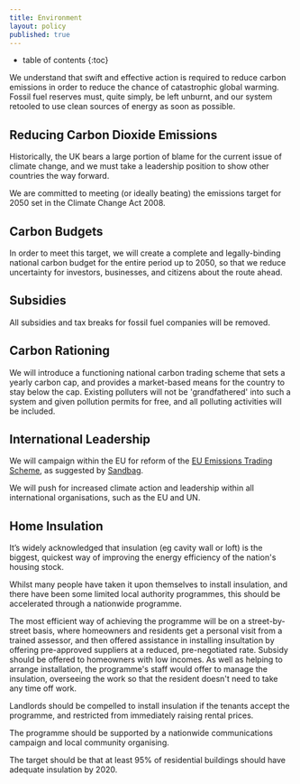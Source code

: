 ```yaml
---
title: Environment
layout: policy
published: true
---
```

* table of contents
{:toc}

We understand that swift and effective action is required to reduce carbon emissions
in order to reduce the chance of catastrophic global warming. Fossil fuel reserves
must, quite simply, be left unburnt, and our system retooled to use clean sources
of energy as soon as possible.

## Reducing Carbon Dioxide Emissions

Historically, the UK bears a large portion of blame for the current issue of climate change, and we must take a leadership
position to show other countries the way forward.

We are committed to meeting (or ideally beating) the emissions target for 2050 set in the Climate Change Act 2008.

## Carbon Budgets

In order to meet this target, we will create a complete and legally-binding national carbon
budget for the entire period up to 2050, so that we reduce uncertainty for investors, businesses,
and citizens about the route ahead.

## Subsidies

All subsidies and tax breaks for fossil fuel companies will be removed.

## Carbon Rationing

We will introduce a functioning national carbon trading scheme that sets a yearly carbon cap, and provides a
market-based means for the country to stay below the cap. Existing polluters will not be 'grandfathered' into
such a system and given pollution permits for free, and all polluting activities will be included.

## International Leadership

We will campaign within the EU for reform of the [EU Emissions Trading Scheme](https://en.wikipedia.org/wiki/European_Union_Emission_Trading_Scheme), as suggested by [Sandbag](http://www.sandbag.org.uk/campaigns/).

We will push for increased climate action and leadership within all international organisations, such as the EU and UN.

## Home Insulation

It’s widely acknowledged that insulation (eg cavity wall or loft) is the biggest, quickest way of improving the energy efficiency of the nation's housing stock.

Whilst many people have taken it upon themselves to install insulation, and there have been some limited local authority programmes, this should be accelerated through a nationwide programme.

The most efficient way of achieving the programme will be on a street-by-street basis, where homeowners and residents get a personal visit from a trained assessor, and then offered assistance in installing insultation by offering pre-approved suppliers at a reduced, pre-negotiated rate. Subsidy should be offered to homeowners with low incomes. As well as helping to arrange installation, the programme's staff would offer to manage the insulation, overseeing the work so that the resident doesn't need to take any time off work.

Landlords should be compelled to install insulation if the tenants accept the programme, and restricted from immediately raising rental prices.

The programme should be supported by a nationwide communications campaign and local community organising.

The target should be that at least 95% of residential buildings should have adequate insulation by 2020.
